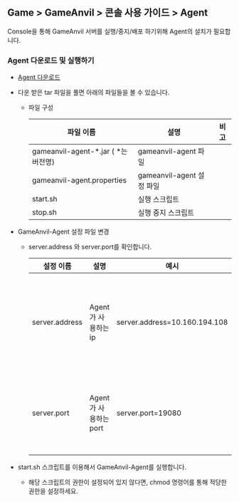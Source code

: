 ## Game > GameAnvil > 콘솔 사용 가이드 > Agent

Console을 통해 GameAnvil 서버를 실행/중지/배포 하기위해 Agent의 설치가 필요합니다. 

### Agent 다운로드 및 실행하기

* [Agent  다운로드](https://static.toastoven.net/prod_gameanvil/files/gameanvil-agent-1.1.2.tar)

* 다운 받은 tar 파일을 풀면 아래의 파일들을 볼 수 있습니다.

  * 파일 구성

    | 파일 이름                           | 설명                      | 비고 |
    | ----------------------------------- | ------------------------- | ---- |
    | gameanvil-agent-*.jar ( *는 버전명) | gameanvil-agent 파일      |      |
    | gameanvil-agent.properties          | gameanvil-agent 설정 파일 |      |
    | start.sh                            | 실행 스크립트             |      |
    | stop.sh                             | 실행 중지 스크립트        |      |

    

* GameAnvil-Agent 설정 파일 변경

  * server.address 와 server.port를 확인합니다.

    | 설정 이름      | 설명                  | 예시                          | 비고                                                         |
    | -------------- | --------------------- | ----------------------------- | ------------------------------------------------------------ |
    | server.address | Agent가 사용하는 ip   | server.address=10.160.194.108 | 해당 설정값이 공백일 경우 머신에 할당된 모든 IP로 접속할 수 있기 때문에 사용할 IP를 꼭 지정해줍니다. |
    | server.port    | Agent가 사용하는 port | server.port=19080             | console에서 설정된 GameAnvil Agent Port와 값이 동일해야 합니다. (기본값 : 19080) |

    

* start.sh 스크립트를 이용해서 GameAnvil-Agent를 실행합니다.

  * 해당 스크립트의 권한이 설정되어 있지 않다면, chmod 명령어를 통해 적당한 권한을 설정하세요.